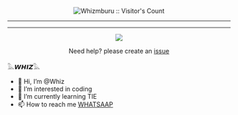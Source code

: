 
</p>
<p align="center"><img src="https://profile-counter.glitch.me/{whizmburu}/count.svg" alt="Whizmburu :: Visitor's Count" /></p>

---





---

<p align="center">
  
</p>

<p align="center">

 
 
</p>
<p align="center">
  <a href="https://youtu.be/3NdJb6_1cJM"><img src="https://img.shields.io/badge/CodeSpace-green?colorA=%23ff000&colorB=%23017e40&style=for-the-badge&logo=git&logoColor=white"></a>
</p>
<p align="center">Need help? please create an <a href="https://chat.whatsapp.com/L1DzziySDqdLWibrD2R1J7">issue</a></p>

 



𓅓𝙒𝞖𝞘𝙕𓅓


 




- 👋 Hi, I’m @Whiz
- 👀 I’m interested in coding
- 🌱 I’m currently learning TIE
- 📫 How to reach me [WHATSAAP](WA.ME.254754783683)

